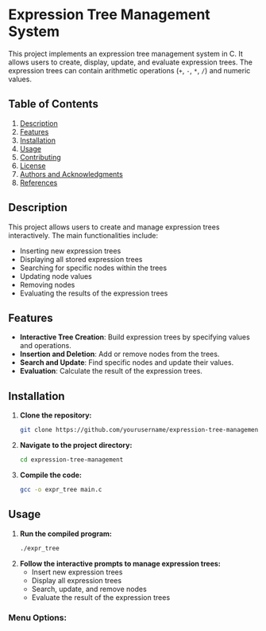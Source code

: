# Expression Tree Management System

This project implements an expression tree management system in C. It allows users to create, display, update, and evaluate expression trees. The expression trees can contain arithmetic operations (`+`, `-`, `*`, `/`) and numeric values.

## Table of Contents

1. [Description](#description)
2. [Features](#features)
3. [Installation](#installation)
4. [Usage](#usage)
5. [Contributing](#contributing)
6. [License](#license)
7. [Authors and Acknowledgments](#authors-and-acknowledgments)
8. [References](#references)

## Description

This project allows users to create and manage expression trees interactively. The main functionalities include:
- Inserting new expression trees
- Displaying all stored expression trees
- Searching for specific nodes within the trees
- Updating node values
- Removing nodes
- Evaluating the results of the expression trees

## Features

- **Interactive Tree Creation**: Build expression trees by specifying values and operations.
- **Insertion and Deletion**: Add or remove nodes from the trees.
- **Search and Update**: Find specific nodes and update their values.
- **Evaluation**: Calculate the result of the expression trees.

## Installation

1. **Clone the repository:**
    ```sh
    git clone https://github.com/yourusername/expression-tree-management.git
    ```
2. **Navigate to the project directory:**
    ```sh
    cd expression-tree-management
    ```
3. **Compile the code:**
    ```sh
    gcc -o expr_tree main.c
    ```

## Usage

1. **Run the compiled program:**
    ```sh
    ./expr_tree
    ```
2. **Follow the interactive prompts to manage expression trees:**
    - Insert new expression trees
    - Display all expression trees
    - Search, update, and remove nodes
    - Evaluate the result of the expression trees

### Menu Options:
